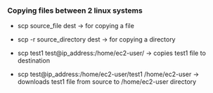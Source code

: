 ### Copying files between 2 linux systems
* scp source_file dest -> for copying a file
* scp -r source_directory dest -> for copying a directory

* scp test1 test@ip_address:/home/ec2-user/ -> copies test1 file to destination
* scp test@ip_address:/home/ec2-user/test1 /home/ec2-user -> downloads test1 file from source to /home/ec2-user directory
